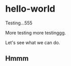 # hello-world

Testing...555
<p>More testing more testinggg.</p>
<p>Let's see what we can do.</p>
<h2> Hmmm </h2>
